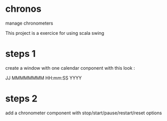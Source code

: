 # chronos
manage chronometers

This project is a exercice for using scala swing

# steps 1

create a window with one calendar conponent with this look :

JJ MMMMMMMM   HH:mm:SS
  YYYY

# steps 2

add a chronometer component with stop/start/pause/restart/reset options
